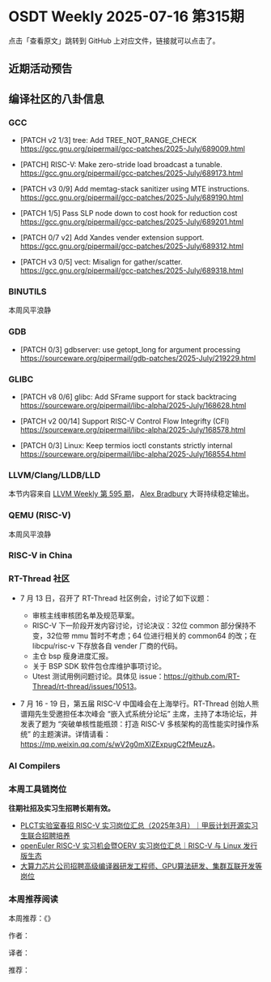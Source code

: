 # OSDT Weekly 2025-07-16 第315期

点击「查看原文」跳转到 GitHub 上对应文件，链接就可以点击了。

## 近期活动预告

## 编译社区的八卦信息

### GCC

- [PATCH v2 1/3] tree: Add TREE_NOT_RANGE_CHECK
  https://gcc.gnu.org/pipermail/gcc-patches/2025-July/689009.html

- [PATCH] RISC-V: Make zero-stride load broadcast a tunable.
  https://gcc.gnu.org/pipermail/gcc-patches/2025-July/689173.html

- [PATCH v3 0/9] Add memtag-stack sanitizer using MTE instructions.
  https://gcc.gnu.org/pipermail/gcc-patches/2025-July/689190.html

- [PATCH 1/5] Pass SLP node down to cost hook for reduction cost
  https://gcc.gnu.org/pipermail/gcc-patches/2025-July/689201.html

- [PATCH 0/7 v2] Add Xandes vender extension support.
  https://gcc.gnu.org/pipermail/gcc-patches/2025-July/689312.html

- [PATCH v3 0/5] vect: Misalign for gather/scatter.
  https://gcc.gnu.org/pipermail/gcc-patches/2025-July/689318.html

### BINUTILS

本周风平浪静

### GDB

- [PATCH 0/3] gdbserver: use getopt_long for argument processing
  https://sourceware.org/pipermail/gdb-patches/2025-July/219229.html

### GLIBC

- [PATCH v8 0/6] glibc: Add SFrame support for stack backtracing
  https://sourceware.org/pipermail/libc-alpha/2025-July/168628.html

- [PATCH v2 00/14] Support RISC-V Control Flow Integrifty (CFI)
  https://sourceware.org/pipermail/libc-alpha/2025-July/168578.html

- [PATCH 0/3] Linux: Keep termios ioctl constants strictly internal
  https://sourceware.org/pipermail/libc-alpha/2025-July/168554.html

### LLVM/Clang/LLDB/LLD

本节内容来自 [LLVM Weekly 第 595 期](http://llvmweekly.org/issue/595)，
[Alex Bradbury](https://www.linkedin.com/in/alex-bradbury/) 大哥持续稳定输出。

### QEMU (RISC-V)

本周风平浪静

### RISC-V in China

### RT-Thread 社区

- 7 月 13 日，召开了 RT-Thread 社区例会，讨论了如下议题：
  - 审核主线审核团名单及规范草案。
  - RISC-V 下一阶段开发内容讨论，讨论决议：32位 common 部分保持不变，32位带 mmu 暂时不考虑；64 位进行相关的 common64 的改；在 libcpu/risc-v 下存放各自 vender 厂商的代码。
  - 主仓 bsp 瘦身进度汇报。
  - 关于 BSP SDK 软件包仓库维护事项讨论。
  - Utest 测试用例问题讨论。具体见 issue：<https://github.com/RT-Thread/rt-thread/issues/10513>。

- 7 月 16 - 19 日，第五届 RISC-V 中国峰会在上海举行。RT-Thread 创始人熊谱翔先生受邀担任本次峰会 “嵌入式系统分论坛” 主席，主持了本场论坛，并发表了题为 “突破单核性能瓶颈：打造 RISC-V 多核架构的高性能实时操作系统” 的主题演讲。详情请看：<https://mp.weixin.qq.com/s/wV2g0mXIZExpugC2fMeuzA>。

### AI Compilers

### 本周工具链岗位

**往期社招及实习生招聘长期有效。**

- [PLCT实验室春招 RISC-V 实习岗位汇总（2025年3月）｜甲辰计划开源实习生联合招聘培养](https://mp.weixin.qq.com/s/no5v_YeGI3LUE7mYv5wUpQ)
- [openEuler RISC-V 实习机会暨OERV 实习岗位汇总｜RISC-V 与 Linux 发行版生态](https://mp.weixin.qq.com/s/87XEhORtte_iTTZqjinX2g)
- [大算力芯片公司招聘高级编译器研发工程师、GPU算法研发、集群互联开发等岗位](https://mp.weixin.qq.com/s/ONoNJ5jZmL794AdtlHrDuQ)

### 本周推荐阅读

本周推荐：《》

作者：

译者：

推荐：

